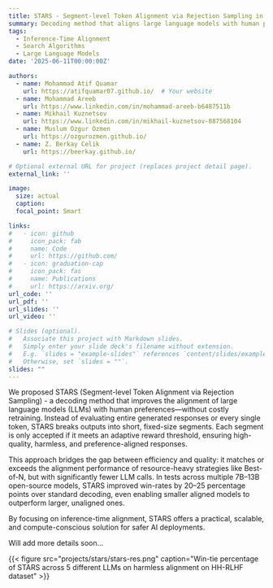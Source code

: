 ```yaml
---
title: STARS - Segment-level Token Alignment via Rejection Sampling in Large Language Models
summary: Decoding method that aligns large language models with human preferences at inference time by accepting only high-reward text segments, boosting quality without retraining.
tags:
  - Inference-Time Alignment
  - Search Algorithms
  - Large Language Models
date: '2025-06-11T00:00:00Z'

authors:
  - name: Mohammad Atif Quamar
    url: https://atifquamar07.github.io/  # Your website
  - name: Mohammad Areeb
    url: https://www.linkedin.com/in/mohammad-areeb-b6487511b  
  - name: Mikhail Kuznetsov
    url: https://www.linkedin.com/in/mikhail-kuznetsov-887568104
  - name: Muslum Ozgur Ozmen
    url: https://ozgurozmen.github.io/
  - name: Z. Berkay Celik
    url: https://beerkay.github.io/

# Optional external URL for project (replaces project detail page).
external_link: ''

image:
  size: actual
  caption: 
  focal_point: Smart

links:
#   - icon: github
#     icon_pack: fab
#     name: Code
#     url: https://github.com/
#   - icon: graduation-cap
#     icon_pack: fas
#     name: Publications
#     url: https://arxiv.org/
url_code: ''
url_pdf: ''
url_slides: ''
url_video: ''

# Slides (optional).
#   Associate this project with Markdown slides.
#   Simply enter your slide deck's filename without extension.
#   E.g. `slides = "example-slides"` references `content/slides/example-slides.md`.
#   Otherwise, set `slides = ""`.
slides: ""
---
```


We proposed STARS (Segment-level Token Alignment via Rejection Sampling) - a decoding method that improves the alignment of large language models (LLMs) with human preferences—without costly retraining. Instead of evaluating entire generated responses or every single token, STARS breaks outputs into short, fixed-size segments. Each segment is only accepted if it meets an adaptive reward threshold, ensuring high-quality, harmless, and preference-aligned responses.

This approach bridges the gap between efficiency and quality: it matches or exceeds the alignment performance of resource-heavy strategies like Best-of-N, but with significantly fewer LLM calls. In tests across multiple 7B–13B open-source models, STARS improved win-rates by 20–25 percentage points over standard decoding, even enabling smaller aligned models to outperform larger, unaligned ones.

By focusing on inference-time alignment, STARS offers a practical, scalable, and compute-conscious solution for safer AI deployments.

Will add more details soon...

 {{< figure src="projects/stars/stars-res.png" caption="Win-tie percentage of STARS across 5 different LLMs on harmless alignment on HH-RLHF dataset" >}}


